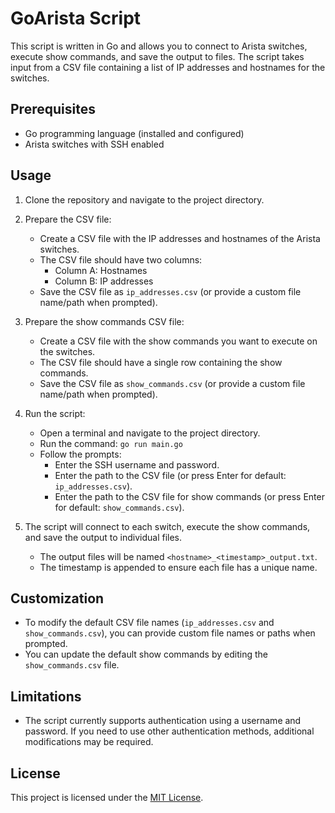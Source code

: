 # GoArista Script

This script is written in Go and allows you to connect to Arista switches, execute show commands, and save the output to files. The script takes input from a CSV file containing a list of IP addresses and hostnames for the switches.

## Prerequisites

- Go programming language (installed and configured)
- Arista switches with SSH enabled

## Usage

1. Clone the repository and navigate to the project directory.

2. Prepare the CSV file:
   - Create a CSV file with the IP addresses and hostnames of the Arista switches.
   - The CSV file should have two columns:
     - Column A: Hostnames
     - Column B: IP addresses
   - Save the CSV file as `ip_addresses.csv` (or provide a custom file name/path when prompted).

3. Prepare the show commands CSV file:
   - Create a CSV file with the show commands you want to execute on the switches.
   - The CSV file should have a single row containing the show commands.
   - Save the CSV file as `show_commands.csv` (or provide a custom file name/path when prompted).

4. Run the script:
   - Open a terminal and navigate to the project directory.
   - Run the command: `go run main.go`
   - Follow the prompts:
     - Enter the SSH username and password.
     - Enter the path to the CSV file (or press Enter for default: `ip_addresses.csv`).
     - Enter the path to the CSV file for show commands (or press Enter for default: `show_commands.csv`).

5. The script will connect to each switch, execute the show commands, and save the output to individual files.
   - The output files will be named `<hostname>_<timestamp>_output.txt`.
   - The timestamp is appended to ensure each file has a unique name.

## Customization

- To modify the default CSV file names (`ip_addresses.csv` and `show_commands.csv`), you can provide custom file names or paths when prompted.
- You can update the default show commands by editing the `show_commands.csv` file.

## Limitations

- The script currently supports authentication using a username and password. If you need to use other authentication methods, additional modifications may be required.

## License

This project is licensed under the [MIT License](LICENSE).

